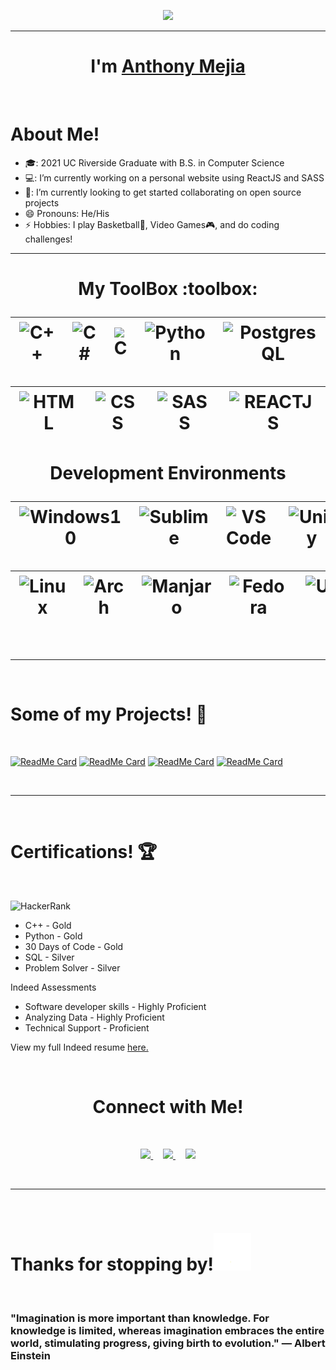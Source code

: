 <p align="center">
  <img src="https://content.instructables.com/ORIG/FNF/7PUG/IRAVYHIC/FNF7PUGIRAVYHIC.jpg?auto=webp&frame=1&width=1024&fit=bounds&md=060c25d3f1bceaa6d309292040645220" height="215"/>
</p>
<hr>
<h1 align="center">I'm <a href="https://github.com/Aryagm">Anthony Mejia<a></h1>
<Br>
<h1>About Me!</h1>

- 🎓: 2021 UC Riverside Graduate with B.S. in Computer Science
- 💻: I’m currently working on a personal website using ReactJS and SASS
- 👯: I’m currently looking to get started collaborating on open source projects
- 😄  Pronouns: He/His
- ⚡  Hobbies: I play Basketball🏀, Video Games🎮, and do coding challenges!


<hr>
<h1 align="center">
My ToolBox :toolbox:

![C++](https://img.shields.io/badge/C%2B%2B-00599C?style=for-the-badge&logo=c%2B%2B&logoColor=white) | ![C#](https://img.shields.io/badge/C%23-239120?style=for-the-badge&logo=c-sharp&logoColor=white) | ![C](https://img.shields.io/badge/C-00599C?style=for-the-badge&logo=c&logoColor=white) | ![Python](https://img.shields.io/badge/Python-FFD43B?style=for-the-badge&logo=python&logoColor=darkgreen) | ![PostgresQL](https://img.shields.io/badge/PostgreSQL-316192?style=for-the-badge&logo=postgresql&logoColor=white) 
|---|---|---|---|---|
  
![HTML](https://img.shields.io/badge/HTML5-E34F26?style=for-the-badge&logo=html5&logoColor=white) | ![CSS](https://img.shields.io/badge/CSS3-1572B6?style=for-the-badge&logo=css3&logoColor=white) | ![SASS](https://img.shields.io/badge/Sass-CC6699?style=for-the-badge&logo=sass&logoColor=white) | ![REACTJS](https://img.shields.io/badge/React-20232A?style=for-the-badge&logo=react&logoColor=61DAFB)
|---|---|---|---|
  
</h1>
  
<h1 align="center">
  Development Environments
  
  ![Windows10](https://img.shields.io/badge/Windows-0078D6?style=for-the-badge&logo=windows&logoColor=white) | ![Sublime](https://img.shields.io/badge/sublime_text-%23575757.svg?&style=for-the-badge&logo=sublime-text&logoColor=important) | ![VS Code](https://img.shields.io/badge/Visual_Studio_Code-0078D4?style=for-the-badge&logo=visual%20studio%20code&logoColor=white) | ![Unity](https://img.shields.io/badge/Unity-100000?style=for-the-badge&logo=unity&logoColor=white) | ![Raspberry Pi](https://img.shields.io/badge/Raspberry%20Pi-A22846?style=for-the-badge&logo=Raspberry%20Pi&logoColor=white)
|---|---|---|---|---|
  
![Linux](https://img.shields.io/badge/Linux-FCC624?style=for-the-badge&logo=linux&logoColor=black) | ![Arch](https://img.shields.io/badge/Arch_Linux-1793D1?style=for-the-badge&logo=arch-linux&logoColor=white) | ![Manjaro](https://img.shields.io/badge/manjaro-35BF5C?style=for-the-badge&logo=manjaro&logoColor=white) | ![Fedora](https://img.shields.io/badge/Fedora-294172?style=for-the-badge&logo=fedora&logoColor=white) | ![Ubuntu](https://img.shields.io/badge/Ubuntu-E95420?style=for-the-badge&logo=ubuntu&logoColor=white) | ![CentOS](https://img.shields.io/badge/Cent%20OS-262577?style=for-the-badge&logo=CentOS&logoColor=white)
|---|---|---|---|---|---|
</h1>

<Br>
<hr>
<Br>
<h1>Some of my Projects! 🎨</h1>
<Br>
  
[![ReadMe Card](https://github-readme-stats.vercel.app/api/pin/?username=AnthonyMejia0&repo=CS120B-SnakeGame)](https://github.com/AnthonyMejia0/CS120B-SnakeGame)
[![ReadMe Card](https://github-readme-stats.vercel.app/api/pin/?username=AnthonyMejia0&repo=CS122A-Final-Project)](https://github.com/AnthonyMejia0/CS122A-Final-Project)
[![ReadMe Card](https://github-readme-stats.vercel.app/api/pin/?username=AnthonyMejia0&repo=CS166-Final-Project)](https://github.com/AnthonyMejia0/CS166-Final-Project)
[![ReadMe Card](https://github-readme-stats.vercel.app/api/pin/?username=AnthonyMejia0&repo=React-Portfolio)](https://github.com/AnthonyMejia0/React-Portfolio)

<Br>
<hr>
<Br>
<h1>Certifications! 🏆</h1>
<Br>
  
![HackerRank](https://img.shields.io/badge/-Hackerrank-2EC866?style=for-the-badge&logo=HackerRank&logoColor=white)
  * C++ - Gold
  * Python - Gold
  * 30 Days of Code - Gold
  * SQL - Silver
  * Problem Solver - Silver
  
Indeed Assessments
  * Software developer skills - Highly Proficient
  * Analyzing Data - Highly Proficient
  * Technical Support - Proficient
  
View my full Indeed resume [here.](https://my.indeed.com/p/anthonym-gg099y6)
  
<Br>
<h1 align="center">Connect with Me!</h1>
<Br>
<p align="center">
<a href="https://www.linkedin.com/in/anthony-mejia-84169b172" target="blank">
  <img src="https://img.shields.io/badge/LinkedIn-0077B5?style=for-the-badge&logo=linkedin&logoColor=white" />
</a> &nbsp;&nbsp;&nbsp;  
<a href="mailto:mejia.anthony96@gmail.com" target="blank">
  <img src="https://img.shields.io/badge/Gmail-D14836?style=for-the-badge&logo=gmail&logoColor=white" />
</a> &nbsp;&nbsp;&nbsp;       
<a href="https://www.youtube.com/channel/UCqfTZe21vlUhOUqeR59bxcQ" target="blank">
  <img src="https://img.shields.io/badge/YouTube-FF0000?style=for-the-badge&logo=youtube&logoColor=white" />
</a>
</p>
  
 
<Br>
<hr>
<Br>
<h1>Thanks for stopping by!<img src="https://github.com/Kathryn-Jie/Kathryn-Jie/blob/main/wave.gif" width="60px"/></h1>
<Br>
  
<h3>
    "Imagination is more important than knowledge. For knowledge is limited, whereas imagination embraces the entire world, stimulating progress, giving birth to evolution."
    — Albert Einstein
</h3>

